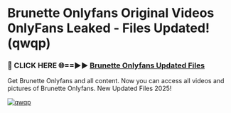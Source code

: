 # Brunette Onlyfans Original Videos 0nlyFans Leaked - Files Updated! (qwqp)

<h3>🔴 CLICK HERE 🌐==►► <a href="https://tinyurl.com/x26r9saj" rel="nofollow">Brunette Onlyfans Updated Files</a></h3>

Get Brunette Onlyfans and all content. Now you can access all videos and pictures of Brunette Onlyfans. New Updated Files 2025!

[![qwqp](https://i.imgur.com/LkgZPqh.gif)](https://tinyurl.com/x26r9saj)
